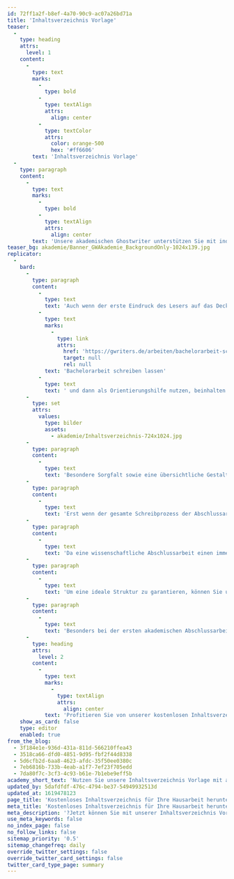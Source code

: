 ```yaml
---
id: 72ff1a2f-b8ef-4a70-90c9-ac07a26bd71a
title: 'Inhaltsverzeichnis Vorlage'
teaser:
  -
    type: heading
    attrs:
      level: 1
    content:
      -
        type: text
        marks:
          -
            type: bold
          -
            type: textAlign
            attrs:
              align: center
          -
            type: textColor
            attrs:
              color: orange-500
              hex: '#ff6606'
        text: 'Inhaltsverzeichnis Vorlage'
  -
    type: paragraph
    content:
      -
        type: text
        marks:
          -
            type: bold
          -
            type: textAlign
            attrs:
              align: center
        text: 'Unsere akademischen Ghostwriter unterstützen Sie mit individuellen Vorlagen, persönlichen Coachings oder unserem professionellen Ghostwriting-Service bei Ihrer Abschlussarbeit!'
teaser_bg: akademie/Banner_GWAkademie_BackgroundOnly-1024x139.jpg
replicator:
  -
    bard:
      -
        type: paragraph
        content:
          -
            type: text
            text: 'Auch wenn der erste Eindruck des Lesers auf das Deckblatt zurückfällt, nehmen die Kritikpunkte oder positiven Aspekte erst beim Inhaltsverzeichnis gewisse Formen an. Dieser Bereich vermittelt weitere Details über die Qualität der wissenschaftlichen Arbeit und gewährt einen ersten Einblick in das analysierte Fachthema und die Struktur der Arbeit. Es ist quasi die Regel, mit Word erstellte Inhaltsverzeichnis stets automatisch zu aktualisieren und zu pflegen. Unsere Vorlagen basieren daher auf der automatischen Word Funktion und auch von unseren Ghostwritern erstellte Mustervorlage, die sich Studenten beispielsweise für die '
          -
            type: text
            marks:
              -
                type: link
                attrs:
                  href: 'https://gwriters.de/arbeiten/bachelorarbeit-schreiben-lassen'
                  target: null
                  rel: null
            text: 'Bachelorarbeit schreiben lassen'
          -
            type: text
            text: ' und dann als Orientierungshilfe nutzen, beinhalten automatisch erstellte Inhaltsverzeichnisse.'
      -
        type: set
        attrs:
          values:
            type: bilder
            assets:
              - akademie/Inhaltsverzeichnis-724x1024.jpg
      -
        type: paragraph
        content:
          -
            type: text
            text: 'Besondere Sorgfalt sowie eine übersichtliche Gestaltung sind bei einem wissenschaftlichen Inhaltsverzeichnis essentiell. Dieses Verzeichnis hilft dem Leser und auch dem Prüfer, sich in der wissenschaftlichen Arbeit einfacher zurechtfinden zu können. Zudem gibt jene Gliederung die nachfolgende Struktur einer Abschlussarbeit vor.'
      -
        type: paragraph
        content:
          -
            type: text
            text: 'Erst wenn der gesamte Schreibprozess der Abschlussarbeit abgeschlossen ist, findet auch das Inhaltsverzeichnis zu einem runden Abschluss. Eine Inhaltsverzeichnis Vorlage gibt Aufschluss darüber, welche Inhalte ein solches Inhaltsverzeichnis zusammenfasst und wie dieses aufgebaut ist. Dadurch bekommen Sie ein gutes Feingefühl dafür, was wichtig ist und welche Aspekte in das Inhaltsverzeichnis gehören.'
      -
        type: paragraph
        content:
          -
            type: text
            text: 'Da eine wissenschaftliche Abschlussarbeit einen immensen zeitlichen Anspruch stellt, kann die Erstellung des Inhaltsverzeichnisses schnell in den Hintergrund geraten. Dies darf allerdings in keinem Fall passieren. Ein Inhaltsverzeichnis umfasst eine ganze Reihe Formatierungen, die die Struktur der Arbeit darstellen und den Zusammenhang mit dem wissenschaftlichen Text verdeutlicht. Zudem können sich auf Grund der sogenannten Fachblindheit kleine Fehlerquellen einschleichen und auch dann hilft unsere Vorlage weiter.'
      -
        type: paragraph
        content:
          -
            type: text
            text: 'Um eine ideale Struktur zu garantieren, können Sie unser kostenloses Inhaltsverzeichnis für Ihre Abschlussarbeit herunterladen, welches die Formatierungen zielgerichtet demonstriert.'
      -
        type: paragraph
        content:
          -
            type: text
            text: 'Besonders bei der ersten akademischen Abschlussarbeit ist eine Vorlage ein nützliches Handwerksinstrument, denn die bestehenden Vorkenntnisse reichen nicht immer aus. Häufig ist es hilfreich, sich die Vorgaben für ein Inhaltsverzeichnis vor jeder wissenschaftlichen Arbeit noch einmal ins Gedächtnis zu rufen.'
      -
        type: heading
        attrs:
          level: 2
        content:
          -
            type: text
            marks:
              -
                type: textAlign
                attrs:
                  align: center
            text: 'Profitieren Sie von unserer kostenlosen Inhaltsverzeichnis-Vorlage!'
    show_as_card: false
    type: editor
    enabled: true
from_the_blog:
  - 3f184e1e-936d-431a-811d-566210ffea43
  - 3518ca66-dfd0-4851-9d95-fbf2f44d8338
  - 5d6cfb2d-6aa8-4623-afdc-35f50ee0380c
  - 7eb6816b-733b-4eab-a1f7-7ef23f705edd
  - 7da80f7c-3cf3-4c93-b61e-7b1ebe9eff5b
academy_short_text: 'Nutzen Sie unsere Inhaltsverzeichnis Vorlage mit automatischer Formatierung für Ihre Abschlussarbeit.'
updated_by: 5dafdfdf-476c-4794-be37-54949932513d
updated_at: 1619478123
page_title: 'Kostenloses Inhaltsverzeichnis für Ihre Hausarbeit herunterladen'
meta_title: 'Kostenloses Inhaltsverzeichnis für Ihre Hausarbeit herunterladen'
meta_description: '?Jetzt können Sie mit unserer Inhaltsverzeichnis Vorlage? Ihr Inhaltsverzeichnis automatisch erstellen. Jetzt unsere Vorlage herunterladen ↘️↘️↘️'
use_meta_keywords: false
no_index_page: false
no_follow_links: false
sitemap_priority: '0.5'
sitemap_changefreq: daily
override_twitter_settings: false
override_twitter_card_settings: false
twitter_card_type_page: summary
---
```

